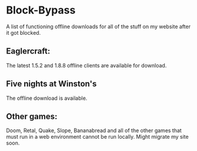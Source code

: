 # Block-Bypass
A list of functioning offline downloads for all of the stuff on my website after it got blocked.

## Eaglercraft:
The latest 1.5.2 and 1.8.8 offline clients are available for download. 
## Five nights at Winston's
The offline download is available.

## Other games:
Doom, Retal, Quake, Slope, Bananabread and all of the other games that must run in a web environment cannot be run locally. Might migrate my site soon.

